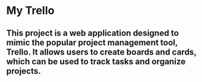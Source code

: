 # My Trello
##  This project is a web application designed to mimic the popular project management tool, Trello. It allows users to create boards and cards, which can be used to track tasks and organize projects.

